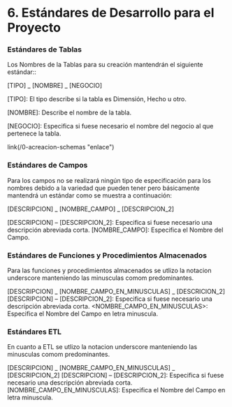 # 6. Estándares de Desarrollo para el Proyecto
### Estándares de Tablas
Los Nombres de la Tablas para su creación mantendrán el siguiente estándar::

[TIPO] _ [NOMBRE] _ [NEGOCIO]

[TIPO]: El tipo describe si la tabla es Dimensión, Hecho u otro.

[NOMBRE]: Describe el nombre de la tabla.

[NEGOCIO]: Especifica si fuese necesario el nombre del negocio al que pertenece la tabla.

link(/0-acreacion-schemas "enlace")

### Estándares de Campos
Para los campos no se realizará ningún tipo de especificación para los nombres debido a la variedad que pueden tener pero básicamente mantendrá un estándar como se muestra a continuación:
 
[DESCRIPCION] _ [NOMBRE_CAMPO] _ [DESCRIPCION_2]

[DESCRIPCION] – [DESCRIPCION_2]: Especifica si fuese necesario una descripción abreviada corta.
[NOMBRE_CAMPO]: Especifica el Nombre del Campo.

### Estándares de Funciones y Procedimientos Almacenados
Para las funciones y procedimientos almacenados se utlizo la notacion underscore manteniendo las minusculas comom predominantes.

[DESCRIPCION] _ [NOMBRE_CAMPO_EN_MINUSCULAS] _ [DESCRICION_2]
[DESCRIPCION] – [DESCRIPCION_2]: Especifica si fuese necesario una descripción abreviada corta.
<NOMBRE_CAMPO_EN_MINUSCULAS>: Especifica el Nombre del Campo en letra minuscula.

### Estándares ETL
En cuanto a ETL se utlizo la notacion underscore manteniendo las minusculas comom predominantes.

[DESCRIPCION] _ [NOMBRE_CAMPO_EN_MINUSCULAS] _ [DESCRIPCION_2]
[DESCRIPCION] – [DESCRIPCION_2]: Especifica si fuese necesario una descripción abreviada corta.
[NOMBRE_CAMPO_EN_MINUSCULAS]: Especifica el Nombre del Campo en letra minuscula.
